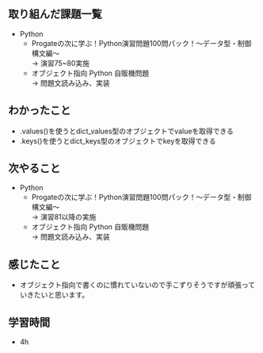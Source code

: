 ## 取り組んだ課題一覧
- Python
  -  Progateの次に学ぶ！Python演習問題100問パック！〜データ型・制御構文編〜<br>
→ 演習75~80実施
  - オブジェクト指向 Python 自販機問題<br>
→ 問題文読み込み、実装
## わかったこと
- .values()を使うとdict_values型のオブジェクトでvalueを取得できる
- .keys()を使うとdict_keys型のオブジェクトでkeyを取得できる
## 次やること
- Python
  - Progateの次に学ぶ！Python演習問題100問パック！〜データ型・制御構文編〜<br>
→ 演習81以降の実施
  - オブジェクト指向 Python 自販機問題<br>
→ 問題文読み込み、実装
## 感じたこと
- オブジェクト指向で書くのに慣れていないので手こずりそうですが頑張っていきたいと思います。
## 学習時間
- 4h